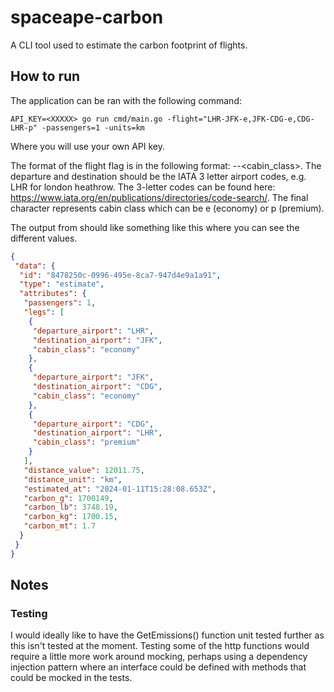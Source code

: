 # spaceape-carbon
A CLI tool used to estimate the carbon footprint of flights.

## How to run
The application can be ran with the following command:
```shell
API_KEY=<XXXXX> go run cmd/main.go -flight="LHR-JFK-e,JFK-CDG-e,CDG-LHR-p" -passengers=1 -units=km
```
Where you will use your own API key.

The format of the flight flag is in the following format: <departure>-<destination>-<cabin_class>.
The departure and destination should be the IATA 3 letter airport codes, e.g. LHR for london heathrow. The 3-letter codes can be found here: https://www.iata.org/en/publications/directories/code-search/.
The final character represents cabin class which can be e (economy) or p (premium).

The output from should like something like this where you can see the different values.
```json
{
 "data": {
  "id": "8478250c-0996-495e-8ca7-947d4e9a1a91",
  "type": "estimate",
  "attributes": {
   "passengers": 1,
   "legs": [
    {
     "departure_airport": "LHR",
     "destination_airport": "JFK",
     "cabin_class": "economy"
    },
    {
     "departure_airport": "JFK",
     "destination_airport": "CDG",
     "cabin_class": "economy"
    },
    {
     "departure_airport": "CDG",
     "destination_airport": "LHR",
     "cabin_class": "premium"
    }
   ],
   "distance_value": 12011.75,
   "distance_unit": "km",
   "estimated_at": "2024-01-11T15:28:08.653Z",
   "carbon_g": 1700149,
   "carbon_lb": 3748.19,
   "carbon_kg": 1700.15,
   "carbon_mt": 1.7
  }
 }
}
```

## Notes
### Testing
I would ideally like to have the GetEmissions() function unit tested further as this isn't tested at the moment. Testing some of the http functions would require a little more work around mocking, perhaps using a dependency injection pattern where an interface could be defined with methods that could be mocked in the tests.